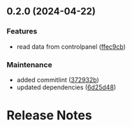

## 0.2.0 (2024-04-22)


### Features

* read data from controlpanel ([ffec9cb](https://github.com/collective/volto-site-settings/commit/ffec9cbe88e735fb2815cdbe693c08e0013c6c95))


### Maintenance

* added commitlint ([372932b](https://github.com/collective/volto-site-settings/commit/372932bb98dad482488bbe5fe1602fa58ff1fc45))
* updated dependencies ([6d25d48](https://github.com/collective/volto-site-settings/commit/6d25d483dbd342cc2fcd77b603bd091c205580f4))

# Release Notes

<!-- You should *NOT* be adding new change log entries to this file.
     You should create a file in the news directory instead.
     For helpful instructions, please see:
     https://6.docs.plone.org/contributing/index.html?highlight=towncrier#change-log-entry
-->

<!-- towncrier release notes start -->